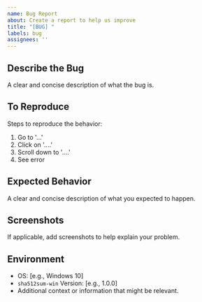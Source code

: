 ```yaml
---
name: Bug Report
about: Create a report to help us improve
title: "[BUG] "
labels: bug
assignees: ''
---
```


## Describe the Bug

A clear and concise description of what the bug is.

## To Reproduce

Steps to reproduce the behavior:

1. Go to '...'
2. Click on '....'
3. Scroll down to '....'
4. See error

## Expected Behavior

A clear and concise description of what you expected to happen.

## Screenshots

If applicable, add screenshots to help explain your problem.

## Environment

- OS: [e.g., Windows 10]
- `sha512sum-win` Version: [e.g., 1.0.0]
- Additional context or information that might be relevant.

